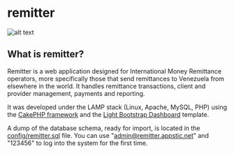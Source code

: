 # remitter

![alt text](https://raw.githubusercontent.com/fx2000/remitter/master/webroot/img/logoColorNoShadow.png)

## What is remitter?  
  
Remitter is a web application designed for International Money Remittance operators, more specifically those that send remittances to Venezuela from elsewhere in the world. It handles remittance transactions, client and provider management, payments and reporting.  

It was developed under the LAMP stack (Linux, Apache, MySQL, PHP) using the [CakePHP framework](https://cakephp.org/) and the [Light Bootstrap Dashboard](https://www.creative-tim.com/product/light-bootstrap-dashboard) template.

A dump of the database schema, ready for import, is located in the [config/remitter.sql](https://github.com/fx2000/remitter/blob/master/config/remitter.sql) file. You can use "admin@remitter.appstic.net" and "123456" to log into the system for the first time.
